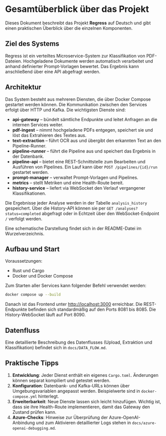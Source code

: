 # Gesamtüberblick über das Projekt

Dieses Dokument beschreibt das Projekt **Regress** auf Deutsch und gibt einen praktischen Überblick über die einzelnen Komponenten.

## Ziel des Systems

Regress ist ein verteiltes Microservice-System zur Klassifikation von PDF-Dateien. Hochgeladene Dokumente werden automatisch verarbeitet und anhand definierter Prompt-Vorlagen bewertet. Das Ergebnis kann anschließend über eine API abgefragt werden.

## Architektur

Das System besteht aus mehreren Diensten, die über Docker Compose gestartet werden können. Die Kommunikation zwischen den Services erfolgt über HTTP und Kafka. Die wichtigsten Dienste sind:

- **api-gateway** – bündelt sämtliche Endpunkte und leitet Anfragen an die internen Services weiter.
- **pdf-ingest** – nimmt hochgeladene PDFs entgegen, speichert sie und löst das Extrahieren des Textes aus.
- **text-extraction** – führt OCR aus und übergibt den erkannten Text an den Pipeline-Runner.
- **pipeline-runner** – führt die Pipeline aus und speichert das Ergebnis in der Datenbank.
- **pipeline-api** – bietet eine REST-Schnittstelle zum Bearbeiten und
  Ausführen von Pipelines. Ein Lauf kann über
  `POST /pipelines/{id}/run` gestartet werden.
- **prompt-manager** – verwaltet Prompt-Vorlagen und Pipelines.
- **metrics** – stellt Metriken und eine Health-Route bereit.
- **history-service** – liefert via WebSocket den Verlauf vergangener Klassifikationen.

Die Ergebnisse jeder Analyse werden in der Tabelle `analysis_history`
gespeichert. Über die History-API können sie per
`GET /analyses?status=completed` abgefragt oder in Echtzeit über den
WebSocket-Endpoint `/` verfolgt werden.

Eine schematische Darstellung findet sich in der README-Datei im Wurzelverzeichnis.

## Aufbau und Start

Voraussetzungen:

- Rust und Cargo
- Docker und Docker Compose

Zum Starten aller Services kann folgender Befehl verwendet werden:

```bash
docker compose up --build
```

Danach ist das Frontend unter <http://localhost:3000> erreichbar. Die REST-Endpunkte befinden sich standardmäßig auf den Ports 8081 bis 8085. Die History-WebSocket läuft auf Port 8090.

## Datenfluss

Eine detaillierte Beschreibung des Datenflusses (Upload, Extraktion und Klassifikation) befindet sich in `docs/DATA_FLOW.md`.

## Praktische Tipps

1. **Entwicklung**: Jeder Dienst enthält ein eigenes `Cargo.toml`. Änderungen können separat kompiliert und getestet werden.
2. **Konfiguration**: Datenbank- und Kafka-URLs können über Umgebungsvariablen angepasst werden. Beispielwerte sind in `docker-compose.yml` hinterlegt.
3. **Erweiterbarkeit**: Neue Dienste lassen sich leicht hinzufügen. Wichtig ist, dass sie ihre Health-Route implementieren, damit das Gateway den Zustand prüfen kann.
4. **Azure-Checks**: Hinweise zur Überprüfung der Azure-OpenAI-Anbindung und zum Aktivieren detaillierter Logs stehen in `docs/azure-openai-debugging.md`.

